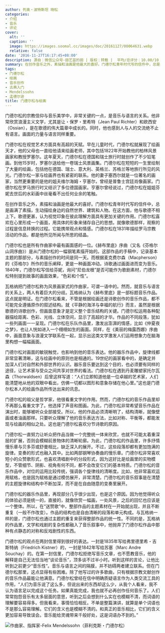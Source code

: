 ```yaml
---
author: 列奥・波特斯坦 晓松
categories:
- 介绍
- 音乐
- 评论
cover:
  alt: ''
  caption: ''
  image: https://images.soomal.cc/images/doc/20161127/00064631.webp
  relative: false
date: '2016-11-27T16:17:45+08:00'
description: 源自：微信公众号-田艺苗的田 | 版权：转载 |  平均/总评分：10.00/10
summary: 在创作音乐之外，素描和油画是他最大的喜好。门德尔松青年时代写的信件中，总是画满了素描，生动描绘身边的自然世界、建筑和人物。在这方面，他与歌德不相上下。歌德更甚，认为视觉印象在彼此理解方面具有更加关键的作用……
tags:
- 门德尔松
- 绘画
- 音乐创作
- 古典入门
- Mendelssohn
- 孟德尔逊
title: 门德尔松与绘画
---
```


门德尔松的宗教信仰与音乐美学中，非常关键的一点，是音乐与语言的关系。他非常欣赏浪漫主义文学，尤其是让・保罗・里希特（Jean Paul Richter）和欧西安（Ossian），是在歌德的伟大篇章中成长的。同时，他也感到人与人的交流绝不止有语言。画面的力量与语言同样重要。

门德尔松在视觉艺术方面具有高超的天赋。早在儿童时代，门德尔松就展现了绘画天才，他的父母也一直给他请来绘画老师，其中包括1822年开始教他的柏林风景画家和教授罗塞尔。这年夏天，门德尔松在德国和瑞士旅行时就创作了不少铅笔画。到他15岁时，罗塞尔送给他一卷瑞士风景画集。门德尔松在短短的一生里绘制了大量的绘画，包括他在德国、瑞士、意大利、英格兰、苏格兰等地旅行所见的风光。门德尔松一家与绘画界也有紧密的联系。他的妻子塞西尔就是一位著名的画家，当然更重要的是他的姐夫维尔海姆・亨塞尔，曾经是普鲁士宫廷肖像画家。门德尔松在罗马旅行时又结识了多位德国画家。亨塞尔曾经说过，门德尔松在姐姐芬妮去世后的水彩画中丝毫看不出任何业余的笔触。

在创作音乐之外，素描和油画是他最大的喜好。门德尔松青年时代写的信件中，总是画满了素描，生动描绘身边的自然世界、建筑和人物。在这方面，他与歌德不相上下。歌德更甚，认为视觉印象在彼此理解方面具有更加关键的作用。门德尔松喜欢在心里形成一个画面，用具体的形象来储存自己的思想。就像歌德那样，观察的过程是信息转换的过程。它能携带观点和情感。门德尔松在1831年描绘罗马宗教活动的作品，都是他所见所闻与所思的结晶。

门德尔松也是所有作曲家中最有画面感的一位。《赫布里底》序曲（又名《芬格尔山洞序曲》）是从门德尔松的一幅钢笔素描开始的。这部作品的手稿中，记录基本主题的那部分，与素描创作的时间是同一天。而根据麦克费尔森（Macpherson）的《芬格尔》所作的音乐阐释，更是一种画面冲动。诗歌通过画面进而变为音乐。1840年，门德尔松写信给芬妮，询问“尼伯龙根”是否可能作为歌剧素材，门德尔松特别提到故事的画面效果，“色彩和个性”。

瓦格纳把门德尔松称为风景画家式的作曲家，可谓一语中的。然而，就音乐与语言的关系上，两人有着巨大的分歧。瓦格纳认为《赫布里底》是一部标题音乐作品。这点就是明证。在门德尔松看来，不管是根据绘画还是诗歌创作的音乐作品，都不可能完全遵循原作的叙述结构。就《平静的海洋与幸福的航行》而言，虽然是根据歌德的诗歌创作，但画面意象才是定义整个音乐结构的关键。门德尔松运用各种配器描绘距离、色彩、光线、立体空间，显示了高超的才华。作品的不同段落，犹如一些列画面一一呈现。门德尔松在乐队作品里，激发出澎湃的情感，比如《仲夏夜之梦》，也让人恍如进入一个栩栩如生的画面。同样，在《美丽的梅露西娜》序曲中，画面意象与浪漫文学联系在一起，显示出这类文学激发人们运用想象力在脑海里构想一幅幅画面。

门德尔松对画面的敏锐触觉，也影响到他的音乐表达。他的器乐作品中，旋律线都非常显著清晰，这与绘画中的原则也是相通的。19世纪的画家看中的，是确定并加深人们对自然和外部世界的认识。器乐音乐要达到这个目的，也必须要有同样的途径，让艺术家与受众之间共享对世界的看法。门德尔松在遇到丹麦雕塑家托尔瓦森（Thorwaldsen）后曾这样写道：“人们立即知道他是一位卓越的艺术家，人们能清楚地从他的双眼中看出，仿佛一切都以图形和意象存储在他心里。”这也是门德尔松本人的绘画作品所传达出来的讯息。

门德尔松的祖父是哲学家，他很看重文字的作用。然而，门德尔松的音乐作品里却不再那么看重文字了。他选择了声音和图画。为此，门德尔松非常希望音乐作品在演出时，能够被听众全部接受。所以，他的作品必须清晰明了，结构清晰，就像壁画或者油画那样。只要听众理解了他的音乐表达方法，比如对称、平衡等，都能发现与绘画的相似之处。这也是门德尔松喜欢分节诗歌的原因。

门德尔松一直努力让听众把作品当做一个完整统一体来欣赏，也就不可能太着重深层的扩展，否则会模糊前景物体的清晰轮廓。为此，门德尔松的作品里，许多抒情慢乐章与贝多芬或舒曼相比，缺乏深入的展开。不过，这些段落却都有更加饱满的旋律。变奏的形式也融入其中。比如两部钢琴协奏曲的慢乐章。门德尔松非常喜欢短小的众赞歌形式，也喜欢清唱剧中的分段形式，因为这好比是绘画里的实物模型，不管细节、阴影、视角有何不同，都不会改变它们的基本特质。门德尔松的音乐作品中，对位的运用比较传统，强调各个旋律线的清晰度。比如，他非常喜欢运用赋格，也是因为赋格是通过模仿展开，非常清楚。门德尔松的音乐叙事是在清楚的主题旋律和结构中不断加深，而不是在自由随意的变奏里展开。

门德尔松的器乐作品里，再现部分几乎很少出现，也是这个原因。因为他觉得听众的体验必须是统一的，直接的，就像欣赏一幅画，一处风景，之后的回忆也应该是一个整体。所以，在“送赞歌”中，整部作品的主题素材在一开始就出现，并且不断重复（一般不作改变）。作品的结构也是自由清晰的段落和单元构成。与瓦格纳一样的是，门德尔松也通过主题的重复来获得整部作品的统一性。不同的是，瓦格纳的作品里，文学和戏剧的复杂性都融入了音乐叙事中，他抛弃了门德尔松作品中那种有点静态的对称和反戏剧性的东西。

门德尔松的观点在两封信里得到很好的表达。一封是1835年写给弗里德里希・吉斯特纳（Friedrich Kistner）的，一封是1842年写给苏塞（Marc Andre Souchay）的。在第一封信里，门德尔松拒绝写音乐文章，也不愿教音乐，他的解释是自己无法恰当地“谈论音乐”，顶多谈不过半小时。听到这样的言论，让他比听到之前更少“音乐性”。音乐与语言之间的隔膜，并不妨碍两者建立联系。但在门德尔松那里，这点显得有些困难。除了他写过的许多歌曲，只有根据宗教文献创作的音乐作品最能让他满意。门德尔松曾经在信中明确质疑语言作为人类交流工具的作用，“人们为音乐说了这么多，但说出来的东西却这么少，从我个人看来，我不认为语言足以完成这个任务。如果真能完成，我也就不必再创作任何音乐了。人们常常抱怨音乐有太多层面的意思，听到之后会想到什么实在也模糊不清，而词语的理解要容易得多。但我看来，事情恰恰相反。不单是整篇演讲，就算是单个词语也不是那么容易理解。它们的含义也是模糊不清的。和真正的音乐相比，它们的含义更加容易导致误会。音乐能给灵魂带来千般好处，这是词语办不到的。”

![作曲家、指挥家-Felix Mendelssohn（菲利克斯・门德尔松）](https://images.soomal.cc/images/doc/20120407/00018572.webp)